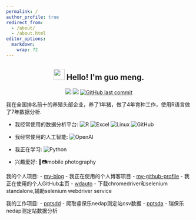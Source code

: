 ```yaml
---
permalink: /
author_profile: true
redirect_from: 
  - /about/
  - /about.html
editor_options: 
  markdown: 
    wrap: 72
---
```



<h2 align="center">

<img src="https://emojis.slackmojis.com/emojis/images/1531849430/4246/blob-sunglasses.gif?1531849430" width="30"/>
Hello! I'm guo meng.

</h2>

<p align="center">

<img src="https://img.shields.io/badge/gender-%F0%9F%A4%B5 gentleman-critical"/>
<a href="https://visitorbadge.io/status?path=https%3A%2F%2Fgithub.com%2Ftony2015116"><img src="https://api.visitorbadge.io/api/visitors?path=https%3A%2F%2Fgithub.com%2Ftony2015116&amp;countColor=%23f47373&amp;style=flat"/></a>
<a href="#"><img src="https://img.shields.io/github/last-commit/tony2015116/tony2015116" alt="GitHub last commit"/></a>

</p>

我在全国排名前十的养殖头部企业，养了1年猪，做了4年育种工作，使用R语言做了7年数据分析.

-   我经常使用的数据分析平台:
    ![R](https://img.shields.io/badge/-R-blue?&logo=R&logoColor=blue&labelColor=5c5c5c&color=1182c3)
    ![Excel](https://img.shields.io/badge/-Excel-blue?logo=microsoftexcel&logoColor=green&labelColor=5c5c5c&color=1182c3)
    ![Linux](https://img.shields.io/badge/-Linux-blue?logo=Linux&labelColor=5c5c5c&color=1182c3)
    ![GitHub](https://img.shields.io/badge/-GitHub-blue?logo=GitHub&labelColor=5c5c5c&color=1182c3)

-   我经常使用的人工智能:
    ![OpenAI](https://img.shields.io/badge/-OpenAI-blue?logo=openai&logoColor=green&labelColor=5c5c5c&color=1182c3)

-   我正在学习:
    ![Python](https://img.shields.io/badge/-Python-8fcfd1?style=flat&logo=Python&labelColor=5c5c5c&color=1182c3)

-   兴趣爱好: :iphone::camera:mobile photography

我的个人项目: -
[my-blog](https://github.com/tony2015116/blogdown) -
我正在使用的个人博客项目 -
[my-github-profile](https://github.com/tony2015116/tony2015116) -
我正在使用的个人GitHub主页 -
[wdauto](https://tony2015116.github.io/wdauto/) -
下载chromedriver和selenium standalone,辅助selenium webdriver service

我的工作项目: -
[pptsdd](https://tony2015116.github.io/pptsdd/) -
爬取睿保乐nedap测定站csv数据 -
[pptsda](https://tony2015116.github.io/pptsda/) -
瑞保乐nedap测定站数据分析
